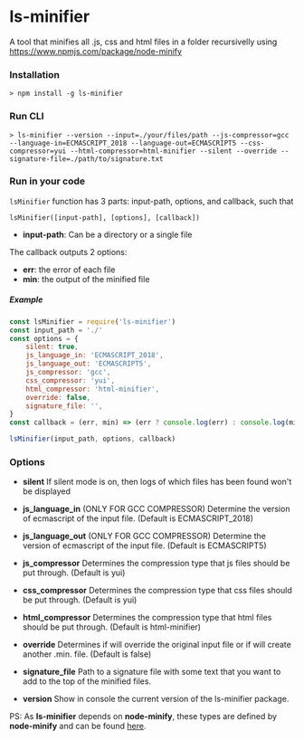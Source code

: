 # ls-minifier

A tool that minifies all .js, css and html files in a folder recursivelly using https://www.npmjs.com/package/node-minify

### Installation

    > npm install -g ls-minifier

### Run CLI

    > ls-minifier --version --input=./your/files/path --js-compressor=gcc --language-in=ECMASCRIPT_2018 --language-out=ECMASCRIPT5 --css-compressor=yui --html-compressor=html-minifier --silent --override --signature-file=./path/to/signature.txt

### Run in your code

`lsMinifier` function has 3 parts: input-path, options, and callback, such that

    lsMinifier([input-path], [options], [callback])

-   **input-path**: Can be a directory or a single file

The callback outputs 2 options:

-   **err**: the error of each file
-   **min**: the output of the minified file

##### Example

```javascript
const lsMinifier = require('ls-minifier')
const input_path = './'
const options = {
    silent: true,
    js_language_in: 'ECMASCRIPT_2018',
    js_language_out: 'ECMASCRIPT5',
    js_compressor: 'gcc',
    css_compressor: 'yui',
    html_compressor: 'html-minifier',
    override: false,
    signature_file: '',
}
const callback = (err, min) => (err ? console.log(err) : console.log(min))

lsMinifier(input_path, options, callback)
```

### Options

-   **silent**
    If silent mode is on, then logs of which files has been found won't be displayed

-   **js_language_in** (ONLY FOR GCC COMPRESSOR)
    Determine the version of ecmascript of the input file. (Default is ECMASCRIPT_2018)

-   **js_language_out** (ONLY FOR GCC COMPRESSOR)
    Determine the version of ecmascript of the input file. (Default is ECMASCRIPT5)

-   **js_compressor**
    Determines the compression type that js files should be put through. (Default is yui)

-   **css_compressor**
    Determines the compression type that css files should be put through. (Default is yui)

-   **html_compressor**
    Determines the compression type that html files should be put through. (Default is html-minifier)

-   **override**
    Determines if will override the original input file or if will create another .min. file. (Default is false)

-   **signature_file**
    Path to a signature file with some text that you want to add to the top of the minified files.

-   **version**
    Show in console the current version of the ls-minifier package.

PS: As **ls-minifier** depends on **node-minify**, these types are defined by **node-minify** and
can be found [here](https://www.npmjs.com/package/node-minify).
